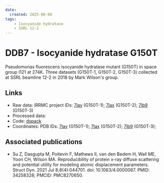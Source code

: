 ```yaml
---
date: 
  created: 2025-08-08
tags:
    - Isocyanide hydratase
    - SSRL 12-2
---
```


# DDB7 - Isocyanide hydratase G150T

Pseudomonas fluorescens isocyanide hydratase mutant (G150T) in space group I121 at 274K. Three datasets (G150T-1, G150T-2, G150T-3) collected at SSRL beamline 12-2 in 2018 by Mark Wilson's group.

## Links

- Raw data: IRRMC project IDs: [7lav](https://proteindiffraction.org/project/7lav/) (G150T-1); [7lax](https://proteindiffraction.org/project/7lax/) (G150T-2); [7lb9](https://proteindiffraction.org/project/7la3/) (G150T-3)
- Processed data: 
- Code: [dspack](https://github.com/zhenwork/dspack)
- Coordinates: PDB IDs: [7lav](https://www.rcsb.org/structure/7lav) (G150T-1); [7lax](https://www.rcsb.org/structure/7lax) (G150T-2); [7lb9](https://www.rcsb.org/structure/7lb9) (G150T-3);

## Associated publications

- Su Z, Dasgupta M, Poitevin F, Mathews II, van den Bedem H, Wall ME, Yoon CH, Wilson MA. Reproducibility of protein x-ray diffuse scattering and potential utility for modeling atomic displacement parameters. Struct Dyn. 2021 Jul 8;8(4):044701. doi: 10.1063/4.0000087. PMID: 34258328; PMCID: PMC8270650.